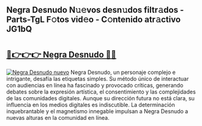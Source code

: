 ## Negra Desnudo N𝚞𝚎vos desn𝚞dos filtr𝚊dos - Parts-TgL F𝚘tos vid𝚎o - C𝚘ntenido atr𝚊ctivo JG1bQ

# <h2><a href="http://mbbxsgm.tromn.icu/?c=Negra+Desnudo">🔗👉👉👉 Negra Desnudo 🔗🔗</a></h2>

[![Negra Desnudo nuevo](https://i.imgur.com/pEAQMta.gif)](http://mbbxsgm.tromn.icu/?c=Negra+Desnudo)
Negra Desnudo, un personaje complejo e intrigante, desafía las etiquetas simples. Su método único de interactuar con audiencias en línea ha fascinado y provocado críticas, generando debates sobre la expresión artística, el consentimiento y las complejidades de las comunidades digitales. Aunque su dirección futura no está clara, su influencia en los medios digitales es indiscutible. La determinación inquebrantable y el magnetismo innegable impulsan a Negra Desnudo a nuevas alturas en la comunidad en línea.
